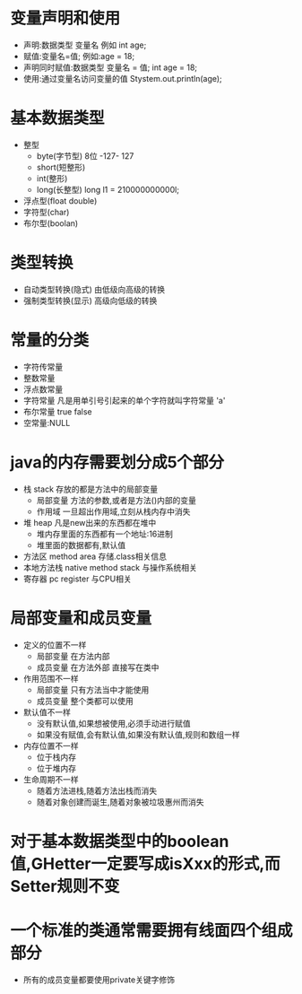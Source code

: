 # 变量声明和使用
- 声明:数据类型 变量名  例如 int age;
- 赋值:变量名=值;     例如:age = 18;
- 声明同时赋值:数据类型 变量名 = 值;      int age = 18;
- 使用:通过变量名访问变量的值        Stystem.out.println(age);

# 基本数据类型
- 整型    
    - byte(字节型)   8位  -127- 127
    - short(短整形)
    - int(整形)
    - long(长整型)     long l1 = 210000000000l;
- 浮点型(float double)
- 字符型(char)
- 布尔型(boolan)

# 类型转换
- 自动类型转换(隐式)    由低级向高级的转换
- 强制类型转换(显示)    高级向低级的转换

# 常量的分类
- 字符传常量
- 整数常量
- 浮点数常量
- 字符常量 凡是用单引号引起来的单个字符就叫字符常量 'a'
- 布尔常量 true false 
- 空常量:NULL

# java的内存需要划分成5个部分
- 栈 stack 存放的都是方法中的局部变量
    - 局部变量  方法的参数,或者是方法()内部的变量
    - 作用域   一旦超出作用域,立刻从栈内存中消失
- 堆 heap 凡是new出来的东西都在堆中
    - 堆内存里面的东西都有一个地址:16进制
    - 堆里面的数据都有,默认值
- 方法区 method area 存储.class相关信息
- 本地方法栈 native method stack 与操作系统相关
- 寄存器 pc register 与CPU相关

# 局部变量和成员变量
- 定义的位置不一样
    - 局部变量 在方法内部
    - 成员变量 在方法外部 直接写在类中
- 作用范围不一样
    - 局部变量 只有方法当中才能使用
    - 成员变量 整个类都可以使用
- 默认值不一样
    - 没有默认值,如果想被使用,必须手动进行赋值
    - 如果没有赋值,会有默认值,如果没有默认值,规则和数组一样
- 内存位置不一样
    - 位于栈内存
    - 位于堆内存
- 生命周期不一样
    - 随着方法进栈,随着方法出栈而消失
    - 随着对象创建而诞生,随着对象被垃圾惠州而消失
    
# 对于基本数据类型中的boolean值,GHetter一定要写成isXxx的形式,而Setter规则不变

# 一个标准的类通常需要拥有线面四个组成部分
- 所有的成员变量都要使用private关键字修饰
